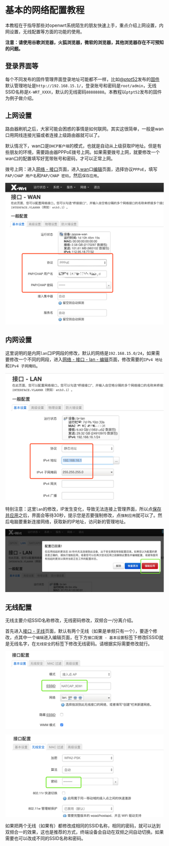 # 基本的网络配置教程
本教程在于指导那些对openwrt系统陌生的朋友快速上手，重点介绍上网设置，内网设置，无线配置等方面的功能的使用。

**注意：请使用谷歌浏览器，火狐浏览器，微软的浏览器，其他浏览器存在不可预知的问题。**

## 登录界面等
每个不同发布的固件管理界面登录地址可能都不一样，比如[@ptpt52](https://twitter.com/ptpt52)发布的[固件](https://downloads.x-wrt.com/rom/)默认管理地址是`http://192.168.15.1/`，登录账号和密码是`root/admin`，无线SSID名称是`X-WRT_XXXX`，默认的无线密码`88888888`。本教程以`ptpt52`发布的固件为例子做介绍。

## 上网设置
路由器刷机之后，大家可能会困惑的事情是如何联网。其实这很简单，一般是wan口用网线连接光猫或者连接上级路由器就可以了。

默认情况下，wan口是`DHCP客户端`的模式，也就是自动从上级获取IP地址。但是有些朋友的环境，需要路由器PPPoE拨号上网。如果需要拨号上网，就要修改一个wan口的配置填写好宽带账号和密码，才可以正常上网。

拨号上网：进入[网络 - 接口](#)页面，进入[wan](#)口[编辑](#)页面，选择协议`PPPoE`，填写`PAP/CHAP 用户名`和`PAP/CHAP 密码`，然后`保存应用`。

![](./net-pppoe.png)

## 内网设置
这里说明的是内网`lan`口IP网段的修改，默认的网络是`192.168.15.0/24`，如果需要修改一个不同的网段，进入[网络 - 接口 - lan - 编辑](#)页面，修改需要的`IPv4 地址`和`IPv4 子网掩码`。

![](./net-lan1.png)

特别注意：这里`lan`的修改，IP发生变化，导致无法连接上管理界面，所以点[保存并应用](#)之后，界面会等待30秒，提示您是否要强制修改，点`强制应用`就可以了。然后电脑要重新连接网络，获取新的IP地址，访问新的管理地址。

![](./net-lan-apl.png)

## 无线配置
无线主要介绍SSID名称修改，无线密码修改，双频合一/分离介绍。

首先进入[接口 - 无线](#)页面，默认有两个无线（如果是单频只有一个），要逐个修改，点其中一个`编辑`进入编辑页面，在下方`接口配置 - 基本设置`标签下修改ESSID就是无线名字，在`无线安全`的标签下修改无线密码。请根据实际需要修改就行。

![](./net-wl1.png)

![](./net-wl2.png)

如果把两个无线（如果有）都修改成相同的SSID名称，相同的密码，就可以达到双频合一的效果，这也是推荐的方式，终端设备会自动在双频之间自动切换。如果需要也可以改成不同的SSID名称和密码。
